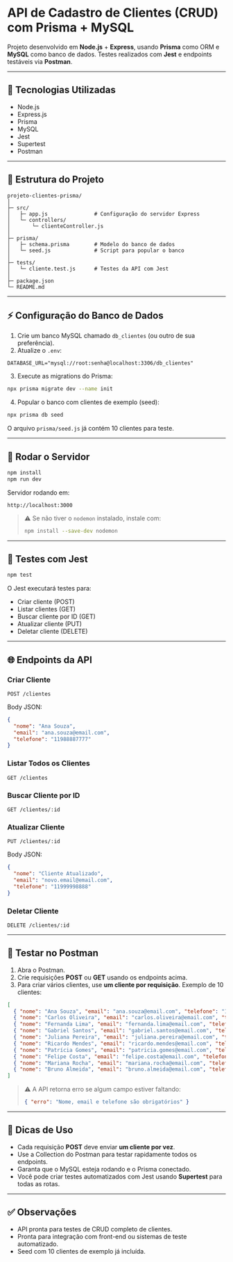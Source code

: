# API de Cadastro de Clientes (CRUD) com Prisma + MySQL

Projeto desenvolvido em **Node.js** + **Express**, usando **Prisma** como ORM e **MySQL** como banco de dados.
Testes realizados com **Jest** e endpoints testáveis via **Postman**.

---

## 🚀 Tecnologias Utilizadas

* Node.js
* Express.js
* Prisma
* MySQL
* Jest
* Supertest
* Postman

---

## 🧩 Estrutura do Projeto

```
projeto-clientes-prisma/
│
├─ src/
│   ├─ app.js               # Configuração do servidor Express
│   └─ controllers/
│       └─ clienteController.js
│
├─ prisma/
│   ├─ schema.prisma        # Modelo do banco de dados
│   └─ seed.js              # Script para popular o banco
│
├─ tests/
│   └─ cliente.test.js      # Testes da API com Jest
│
├─ package.json
└─ README.md
```

---

## ⚡ Configuração do Banco de Dados

1. Crie um banco MySQL chamado `db_clientes` (ou outro de sua preferência).
2. Atualize o `.env`:

```
DATABASE_URL="mysql://root:senha@localhost:3306/db_clientes"
```

3. Execute as migrations do Prisma:

```bash
npx prisma migrate dev --name init
```

4. Popular o banco com clientes de exemplo (seed):

```bash
npx prisma db seed
```

O arquivo `prisma/seed.js` já contém 10 clientes para teste.

---

## 📌 Rodar o Servidor

```bash
npm install
npm run dev
```

Servidor rodando em:

```
http://localhost:3000
```

> ⚠️ Se não tiver o `nodemon` instalado, instale com:
>
> ```bash
> npm install --save-dev nodemon
> ```

---

## 🧪 Testes com Jest

```bash
npm test
```

O Jest executará testes para:

* Criar cliente (POST)
* Listar clientes (GET)
* Buscar cliente por ID (GET)
* Atualizar cliente (PUT)
* Deletar cliente (DELETE)

---

## 🌐 Endpoints da API

### Criar Cliente

```
POST /clientes
```

Body JSON:

```json
{
  "nome": "Ana Souza",
  "email": "ana.souza@email.com",
  "telefone": "11988887777"
}
```

### Listar Todos os Clientes

```
GET /clientes
```

### Buscar Cliente por ID

```
GET /clientes/:id
```

### Atualizar Cliente

```
PUT /clientes/:id
```

Body JSON:

```json
{
  "nome": "Cliente Atualizado",
  "email": "novo.email@email.com",
  "telefone": "11999998888"
}
```

### Deletar Cliente

```
DELETE /clientes/:id
```

---

## 📌 Testar no Postman

1. Abra o Postman.
2. Crie requisições **POST** ou **GET** usando os endpoints acima.
3. Para criar vários clientes, use **um cliente por requisição**. Exemplo de 10 clientes:

```json
[
  { "nome": "Ana Souza", "email": "ana.souza@email.com", "telefone": "11988887777" },
  { "nome": "Carlos Oliveira", "email": "carlos.oliveira@email.com", "telefone": "11977776666" },
  { "nome": "Fernanda Lima", "email": "fernanda.lima@email.com", "telefone": "11966665555" },
  { "nome": "Gabriel Santos", "email": "gabriel.santos@email.com", "telefone": "11955554444" },
  { "nome": "Juliana Pereira", "email": "juliana.pereira@email.com", "telefone": "11944443333" },
  { "nome": "Ricardo Mendes", "email": "ricardo.mendes@email.com", "telefone": "11933332222" },
  { "nome": "Patrícia Gomes", "email": "patricia.gomes@email.com", "telefone": "11922221111" },
  { "nome": "Felipe Costa", "email": "felipe.costa@email.com", "telefone": "11911112222" },
  { "nome": "Mariana Rocha", "email": "mariana.rocha@email.com", "telefone": "11910101010" },
  { "nome": "Bruno Almeida", "email": "bruno.almeida@email.com", "telefone": "11920202020" }
]
```

> ⚠️ A API retorna erro se algum campo estiver faltando:
>
> ```json
> { "erro": "Nome, email e telefone são obrigatórios" }
> ```

---

## 🔹 Dicas de Uso

* Cada requisição **POST** deve enviar **um cliente por vez**.
* Use a Collection do Postman para testar rapidamente todos os endpoints.
* Garanta que o MySQL esteja rodando e o Prisma conectado.
* Você pode criar testes automatizados com Jest usando **Supertest** para todas as rotas.

---

## ✅ Observações

* API pronta para testes de CRUD completo de clientes.
* Pronta para integração com front-end ou sistemas de teste automatizado.
* Seed com 10 clientes de exemplo já incluída.
